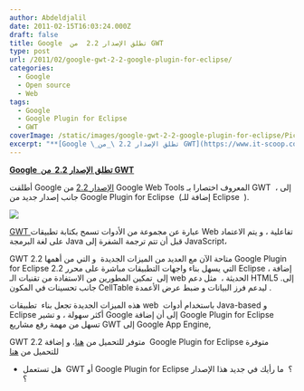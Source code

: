 ```yaml
---
author: Abdeldjalil
date: 2011-02-15T16:03:24.000Z
draft: false
title: Google  تطلق الإصدار 2.2  من GWT
type: post
url: /2011/02/google-gwt-2-2-google-plugin-for-eclipse/
categories:
  - Google
  - Open source
  - Web
tags:
  - Google
  - Google Plugin for Eclipse
  - GWT
coverImage: /static/images/google-gwt-2-2-google-plugin-for-eclipse/Picture+3+10-39-12.png
excerpt: "**[Google \_تطلق الإصدار 2.2 \_من GWT](https://www.it-scoop.com/2011/02/google-gwt-2-2-google-plugin-for-eclipse/)**\n\nأطلقت\_Google\_[الإصدار 2.2](http://googlewebtoolkit.blogspot.com/2011/02/google-plugin-for-eclipse-and-gwt-22.html) من Google Web Tools المعروف اختصارا بـ GWT\_\_، إلى جانب إصدار جديد من Google Plugin for Eclipse\_ (إضافة للـ Eclipse\_ ).\n\n\n\n[GWT ](http://en.wikipedia.org/wiki/Google_Web_Toolkit)عبارة عن مجموعة من الأدوات تسمح بكتابة تطبيقات Web تفاعلية ، و"
---
```

**[Google  تطلق الإصدار 2.2  من GWT](https://www.it-scoop.com/2011/02/google-gwt-2-2-google-plugin-for-eclipse/)**

أطلقت Google [الإصدار 2.2](http://googlewebtoolkit.blogspot.com/2011/02/google-plugin-for-eclipse-and-gwt-22.html) من Google Web Tools المعروف اختصارا بـ GWT  ، إلى جانب إصدار جديد من Google Plugin for Eclipse  (إضافة للـ Eclipse  ).

![](/static/images/google-gwt-2-2-google-plugin-for-eclipse/Picture+3+10-39-12.png)

[GWT ](http://en.wikipedia.org/wiki/Google_Web_Toolkit)عبارة عن مجموعة من الأدوات تسمح بكتابة تطبيقات Web تفاعلية ، و يتم الاعتماد على لغة البرمجة Java قبل أن تتم ترجمة الشفرة إلى JavaScript،

GWT 2.2 متاحة الآن مع العديد من الميزات الجديدة  و التي من أهمها Google Plugin for Eclipse 2.2 التي يسهل بناء واجهات التطبيقات مباشرة على محرر Eclipse ، إضافة إلى  تمكين المطورين من الاستفادة من تقنيات الـ web الحديثة ،  مثل دعم HTML5 .إلى جانب تحسينات في المكون CellTable ليدعم فرز البيانات و ضبط عرض الأعمدة .

هذه الميزات الجديدة تجعل بناء  تطبيقات web  باستخدام أدوات Java-based و Eclipse أكثر سهولة ، و تشير Google إلى أن إضافة Google Plugin for Eclipse تسهل من مهمة رفع مشاريع GWT إلى Google App Engine,

GWT 2.2 متوفر للتحميل من [هنا](http://code.google.com/webtoolkit/download.html)، و إضافة  Google Plugin for Eclipse متوفرة للتحميل من [هنا](http://code.google.com/intl/en/eclipse/docs/getting_started.html)

-   هل تستعمل  GWT أو Google Plugin for Eclipse ؟  ما رأيك في جديد هذا الإصدار ؟
